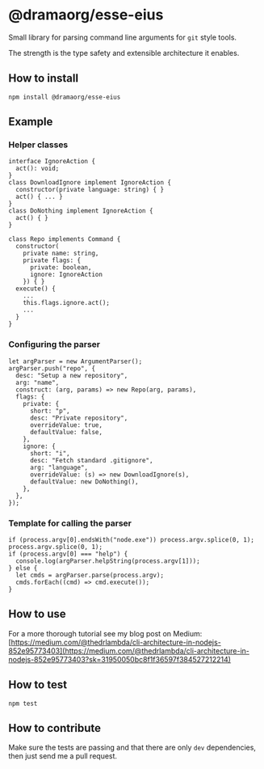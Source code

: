 # @dramaorg/esse-eius

Small library for parsing command line arguments for `git` style tools. 

The strength is the type safety and extensible architecture it enables.

## How to install

```
npm install @dramaorg/esse-eius
```

## Example

### Helper classes

```
interface IgnoreAction {
  act(): void;
}
class DownloadIgnore implement IgnoreAction {
  constructor(private language: string) { }
  act() { ... }
}
class DoNothing implement IgnoreAction {
  act() { }
}

class Repo implements Command {
  constructor(
    private name: string, 
    private flags: { 
      private: boolean, 
      ignore: IgnoreAction 
    }) { }
  execute() { 
    ...
    this.flags.ignore.act();
    ...
  }
}
```

### Configuring the parser

```
let argParser = new ArgumentParser();
argParser.push("repo", {
  desc: "Setup a new repository",
  arg: "name",
  construct: (arg, params) => new Repo(arg, params),
  flags: {
    private: {
      short: "p",
      desc: "Private repository",
      overrideValue: true,
      defaultValue: false,
    },
    ignore: {
      short: "i",
      desc: "Fetch standard .gitignore",
      arg: "language",
      overrideValue: (s) => new DownloadIgnore(s),
      defaultValue: new DoNothing(),
    },
  },
});
```

### Template for calling the parser

```
if (process.argv[0].endsWith("node.exe")) process.argv.splice(0, 1);
process.argv.splice(0, 1);
if (process.argv[0] === "help") {
  console.log(argParser.helpString(process.argv[1]));
} else {
  let cmds = argParser.parse(process.argv);
  cmds.forEach((cmd) => cmd.execute());
}
```

## How to use

For a more thorough tutorial see my blog post on Medium: [https://medium.com/@thedrlambda/cli-architecture-in-nodejs-852e95773403](https://medium.com/@thedrlambda/cli-architecture-in-nodejs-852e95773403?sk=31950050bc8f1f36597f384527212214)

## How to test

```
npm test
```

## How to contribute

Make sure the tests are passing and that there are only `dev` dependencies, then just send me a pull request. 

